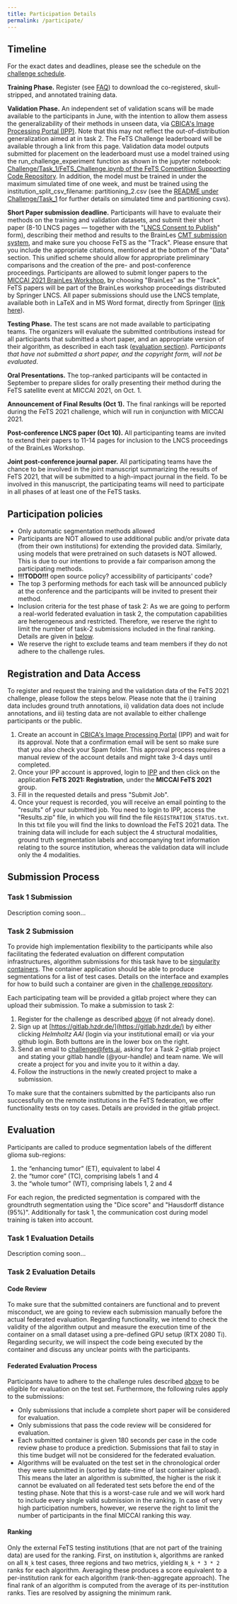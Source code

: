 ```yaml
---
title: Participation Details
permalink: /participate/
---
```


## Timeline

For the exact dates and deadlines, please see the schedule on the [challenge schedule](index.md/#important-dates).

**Training Phase.** Register (see [FAQ](/faq)) to download the co-registered, skull-stripped, and annotated training data.

**Validation Phase.** An independent set of validation scans will be made available to the participants in June, with the intention to allow them assess the generalizability of their methods in unseen data, via [CBICA's Image Processing Portal (IPP)](https://ipp.cbica.upenn.edu/). Note that this may not reflect the out-of-distribution generalization aimed at in task 2. The FeTS Challenge leaderboard will be available through a link from this page. Validation data model outputs submitted for placement on the leaderboard must use a model trained using the run_challenge_experiment function as shown in the jupyter notebook: [Challenge/Task_1/FeTS_Challenge.ipynb of the FeTS Competition Supporting Code Repository](https://github.com/FETS-AI/Challenge/blob/main/Task_1/FeTS_Challenge.ipynb). In addition, the model must be trained in under the maximum simulated time of one week, and must be trained using the institution_split_csv_filename: partitioning_2.csv (see the [README under Challenge/Task_1](https://github.com/FETS-AI/Challenge/blob/main/Task_1/README.md) for further details on simulated time and partitioning csvs). 

**Short Paper submission deadline.** Participants will have to evaluate their methods on the training and validation datasets, and submit their short paper (8-10 LNCS pages — together with the "[LNCS Consent to Publish](https://resource-cms.springernature.com/springer-cms/rest/v1/content/15433008/data/Contract_Book_Contributor_Consent_to_Publish_LNCS_SIP)" form), describing their method and results to the BrainLes [CMT submission system](https://cmt3.research.microsoft.com/BrainLes2019/), and make sure you choose FeTS as the "Track". Please ensure that you include the appropriate citations, mentioned at the bottom of the "Data" section. This unified scheme should allow for appropriate preliminary comparisons and the creation of the pre- and post-conference proceedings. Participants are allowed to submit longer papers to the [MICCAI 2021 BrainLes Workshop](http://www.brainlesion-workshop.org/), by choosing "BrainLes" as the "Track". FeTS papers will be part of the BrainLes workshop proceedings distributed by Springer LNCS. All paper submissions should use the LNCS template, available both in LaTeX and in MS Word format, directly from Springer ([link here](https://www.springer.com/us/computer-science/lncs/conference-proceedings-guidelines)).

**Testing Phase.** The test scans are not made available to participating teams. The organizers will evaluate the submitted contributions instead for all participants that submitted a short paper, and an appropriate version of their algorithm, as described in each task ([evaluation section](#evaluation)). *Participants that have not submitted a short paper, and the copyright form, will not be evaluated*.

**Oral Presentations.** The top-ranked participants will be contacted in September to prepare slides for orally presenting their method during the FeTS satellite event at MICCAI 2021, on Oct. 1.

**Announcement of Final Results (Oct 1).** The final rankings will be reported during the FeTS 2021 challenge, which will run in conjunction with MICCAI 2021.

**Post-conference LNCS paper (Oct 10).** All participanting teams are invited to extend their papers to 11-14 pages for inclusion to the LNCS proceedings of the BrainLes Workshop.

**Joint post-conference journal paper.** All participating teams have the chance to be involved in the joint manuscript summarizing the results of FeTS 2021, that will be submitted to a high-impact journal in the field. To be involved in this manuscript, the participating teams will need to participate in all phases of at least one of the FeTS tasks.

## Participation policies

- Only automatic segmentation methods allowed
- Participants are NOT allowed to use additional public and/or private data (from their own institutions) for extending the provided data. Similarly, using models that were pretrained on such datasets is NOT allowed. This is due to our intentions to provide a fair comparison among the participating methods.
- **!!!TODO!!!** open source policy? accessibility of participants' code?
- The top 3 performing methods for each task will be announced publicly at the conference and the participants will be invited to present their method.
- Inclusion criteria for the test phase of task 2: As we are going to perform a real-world federated evaluation in task 2, the computation capabilities are heterogeneous and restricted. Therefore, we reserve the right to limit the number of task-2 submissions included in the final ranking. Details are given in [below](#federated-evaluation-process).
- We reserve the right to exclude teams and team members if they do not adhere to the challenge rules.

## Registration and Data Access

To register and request the training and the validation data of the FeTS 2021 challenge, please follow the steps below. Please note that the i) training data includes ground truth annotations, ii) validation data does not include annotations, and iii) testing data are not available to either challenge participants or the public.

1. Create an account in [CBICA's Image Processing Portal](https://ipp.cbica.upenn.edu/) (IPP) and wait for its approval. Note that a confirmation email will be sent so make sure that you also check your Spam folder. This approval process requires a manual review of the account details and might take 3-4 days until completed.
2. Once your IPP account is approved, login to [IPP](https://ipp.cbica.upenn.edu/) and then click on the application **FeTS 2021: Registration**, under the **MICCAI FeTS 2021** group.
3. Fill in the requested details and press "Submit Job".
4. Once your request is recorded, you will receive an email pointing to the "results" of your submitted job. You need to login to IPP, access the "Results.zip" file, in which you will find the file `REGISTRATION_STATUS.txt`. In this txt file you will find the links to download the FeTS 2021 data. The training data will include for each subject the 4 structural modalities, ground truth segmentation labels and accompanying text information relating to the source institution, whereas the validation data will include only the 4 modalities.

## Submission Process

### Task 1 Submission

Description coming soon...

### Task 2 Submission

To provide high implementation flexibility to the participants while also facilitating the federated evaluation on different computation infrastructures, algorithm submissions for this task have to be [singularity containers](https://sylabs.io/singularity/). The container application should be able to produce segmentations for a list of test cases. Details on the interface and examples for how to build such a container are given in the [challenge repository](https://github.com/FETS-AI/Challenge/tree/main/Task_2).

Each participating team will be provided a gitlab project where they can upload their submission. To make a submission to task 2:

1. Register for the challenge as described [above](#registration-and-data-access) (if not already done).
2. Sign up at [https://gitlab.hzdr.de/](https://gitlab.hzdr.de/) by either clicking *Helmholtz AAI* (login via your institutional email) or via your github login. Both buttons are in the lower box on the right.
3. Send an email to [challenge@fets.ai](mailto:challenge@fets.ai), asking for a Task 2-gitlab project and stating your gitlab handle (@your-handle) and team name. We will create a project for you and invite you to it within a day.
4. Follow the instructions in the newly created project to make a submission.

To make sure that the containers submitted by the participants also run successfully on the remote institutions in the FeTS federation, we offer functionality tests on toy cases. Details are provided in the gitlab project.

## Evaluation

Participants are called to produce segmentation labels of the different glioma sub-regions:

1. the “enhancing tumor” (ET), equivalent to label 4
2. the “tumor core” (TC), comprising labels 1 and 4
3. the “whole tumor” (WT), comprising labels 1, 2 and 4

For each region, the predicted segmentation is compared with the groundtruth segmentation using the "Dice score" and "Hausdorff distance (95%)". Additionally for task 1, the communication cost during model training is taken into account.

### Task 1 Evaluation Details

Description coming soon...

### Task 2 Evaluation Details

#### Code Review

To make sure that the submitted containers are functional and to prevent misconduct, we are going to review each submission manually before the actual federated evaluation. Regarding functionality, we intend to check the validity of the algorithm output and measure the execution time of the container on a small dataset using a pre-defined GPU setup (RTX 2080 Ti). Regarding security, we will inspect the code being executed by the container and discuss any unclear points with the participants.

#### Federated Evaluation Process

Participants have to adhere to the challenge rules described [above](#participation-policies) to be eligible for evaluation on the test set. Furthermore, the following rules apply to the submissions:

- Only submissions that include a complete short paper will be considered for evaluation.
- Only submissions that pass the code review will be considered for evaluation.
- Each submitted container is given 180 seconds per case in the code review phase to produce a prediction. Submissions that fail to stay in this time budget will not be considered for the federated evaluation.
- Algorithms will be evaluated on the test set in the chronological order they were submitted in (sorted by date-time of last container upload). This means the later an algorithm is submitted, the higher is the risk it cannot be evaluated on all federated test sets before the end of the testing phase. Note that this is a worst-case rule and we will work hard to include every single valid submission in the ranking. In case of very high participation numbers, however, we reserve the right to limit the number of participants in the final MICCAI ranking this way.

<!-- - MAYBE Short papers will be checked for completeness (i.e. are all parts of the template present and described sufficiently) and those with missing parts/insufficient qualitites will receive lower priority for evaluation. -->
<!-- - MAYBE Challenge results will be updated after MICCAI if necessary, after all submission have been evaluated. -->

#### Ranking

Only the external FeTS testing institutions (that are not part of the training data) are used for the ranking. First, on institution `k`, algorithms are ranked on all `N_k` test cases, three regions and two metrics, yielding `N_k * 3 * 2` ranks for each algorithm. Averaging these produces a score equivalent to a per-institution rank for each algorithm (rank-then-aggregate approach). The final rank of an algorithm is computed from the average of its per-institution ranks. Ties are resolved by assigning the minimum rank.

